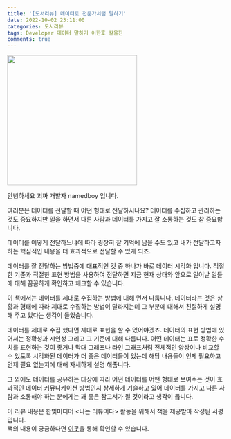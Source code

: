 ```yaml
---
title: '[도서리뷰] 데이터로 전문가처럼 말하기'
date: 2022-10-02 23:11:00
categories: 도서리뷰
tags: Developer 데이터 말하기 이한호 칼올친
comments: true
---
```


<img src='https://firebasestorage.googleapis.com/v0/b/github-blog-39e5f.appspot.com/o/data_said.jpg?alt=media&token=44e36f2f-4ce3-41b4-bb30-2644e71a53e2' width='300px'/>

안녕하세요 괴짜 개발자 namedboy 입니다.

여러분은 데이터를 전달할 때 어떤 형태로 전달하시나요?
데이터를 수집하고 관리하는 것도 중요하지만 일을 하면서 다른 사람과 데이터를 가지고 잘 소통하는 것도 참 중요합니다.

데이터를 어떻게 전달하느냐에 따라 굉장히 잘 기억에 남을 수도 있고 내가 전달하고자 하는 핵심적인 내용을 더 효과적으로 전달할 수 있게 되죠.

데이터를 잘 전달하는 방법중에 대표적인 것 중 하나가 바로 데이터 시각화 입니다.
적절한 기준과 적절한 표현 방법을 사용하여 전달하면 지금 현재 상태와 앞으로 일어날 일들에 대해 꼼꼼하게 확인하고 체크할 수 있습니다.

이 책에서는 데이터를 제대로 수집하는 방법에 대해 먼저 다룹니다.
데이터라는 것은 상황과 형태에 따라 제대로 수집하는 방법이 달라지는데 그 부분에 대해서 친절하게 설명해 주고 있다는 생각이 들었습니다.

데이터를 제대로 수집 했다면 제대로 표현을 할 수 있어야겠죠.
데이터의 표현 방법에 있어서는 정확성과 시인성 그리고 그 기준에 대해 다룹니다.
어떤 데이터는 표로 정확한 수치를 표현하는 것이 좋거나 막대 그래프나 라인 그래프처럼 전체적인 양상이나 비교할 수 있도록 시각화된 데이터가 더 좋은 데이터들이 있는데 해당 내용들이 언제 필요하고 언제 필요 없는지에 대해 자세하게 설명 해줍니다.
 
그 외에도 데이터를 공유하는 대상에 따라 어떤 데이터를 어떤 형태로 보여주는 것이 효과적인 데이터 커뮤니케이션 방법인지 상세하게 기술하고 있어 데이터를 가지고 다른 사람과 소통해야 하는 분에게는 꽤 좋은 참고서가 될 것이라고 생각이 듭니다.

이 리뷰 내용은 한빛미디어 &lt;나는 리뷰어다&gt; 활동을 위해서 책을 제공받아 작성된 서평입니다.  
책의 내용이 궁금하다면 [이곳](https://www.hanbit.co.kr/store/books/look.php?p_code=B5424596013)을 통해 확인할 수 있습니다.